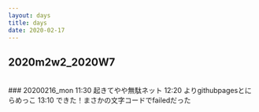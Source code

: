 ```yaml
---
layout: days
title: days
date: 2020-02-17
---
```

## 2020m2w2_2020W7  
<br/>
### 20200216_mon
11:30 起きてやや無駄ネット  
12:20 よりgithubpagesとにらめっこ  
13:10 できた！まさかの文字コードでfailedだった  
